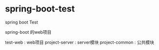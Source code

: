 # spring-boot-test
spring boot Test

spring-boot 的web项目

test-web : web项目
project-server : server模块
project-common : 公共模块
